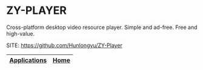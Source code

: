 # ZY-PLAYER
 
 Cross-platform desktop video resource player. Simple and ad-free. Free and high-value.
 
 SITE: https://github.com/Hunlongyu/ZY-Player

 | [Applications](https://portable-linux-apps.github.io/apps.html) | [Home](https://portable-linux-apps.github.io)
 | --- | --- |
